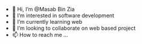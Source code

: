 - 👋 Hi, I’m @Masab Bin Zia
- 👀 I’m interested in software development
- 🌱 I’m currently learning web
- 💞️ I’m looking to collaborate on web based project
- 📫 How to reach me ...

<!---
MasabBinZia/MasabBinZia is a ✨ special ✨ repository because its `README.md` (this file) appears on your GitHub profile.
You can click the Preview link to take a look at your changes.
--->
